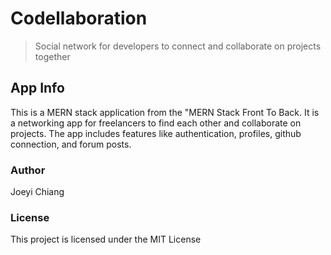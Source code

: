 # Codellaboration

> Social network for developers to connect and collaborate on projects together

## App Info

This is a MERN stack application from the "MERN Stack Front To Back. It is a networking app for freelancers to find each other and collaborate on projects. The app includes features like authentication, profiles, github connection, and forum posts.

### Author
Joeyi Chiang

### License

This project is licensed under the MIT License
